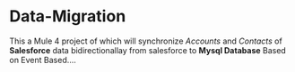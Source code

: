 # Data-Migration
This a Mule 4 project of which will  synchronize _Accounts_ and _Contacts_ of **Salesforce** data  bidirectionallay from salesforce to 
**Mysql Database** Based on Event Based....
